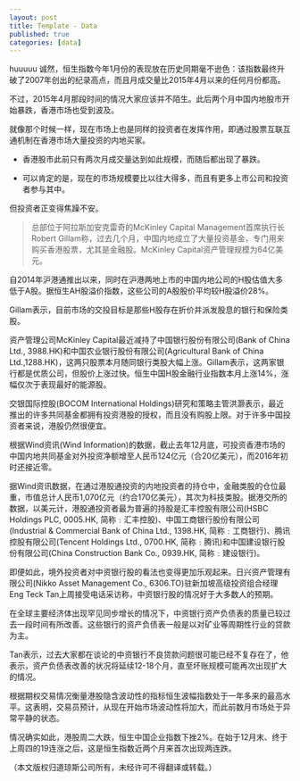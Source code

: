 ```yaml
---
layout: post
title: Template - Data
published: true
categories: [data]
---
```

huuuuu 诚然，恒生指数今年1月份的表现放在历史同期毫不逊色：该指数最终升破了2007年创出的纪录高点，而且月成交量比2015年4月以来的任何月份都高。

不过，2015年4月那段时间的情况大家应该并不陌生。此后两个月中国内地股市开始暴跌，香港市场也受到波及。

就像那个时候一样，现在市场上也是同样的投资者在发挥作用，即通过股票互联互通机制在香港市场大量投资的内地买家。

* 香港股市此前只有两次月成交量达到如此规模，而随后都出现了暴跌。

* 可以肯定的是，现在的市场规模要比以往大得多，而且有更多上市公司和投资者参与其中。

但投资者正变得焦躁不安。

> 总部位于阿拉斯加安克雷奇的McKinley Capital Management首席执行长Robert Gillam称，过去几个月，中国内地成立了大量投资基金，专门用来购买香港股票，尤其是金融股。McKinley Capital资产管理规模为64亿美元。

自2014年沪港通推出以来，同时在沪港两地上市的中国内地公司的H股估值大多低于A股。据恒生AH股溢价指数，这些公司的A股股价平均较H股溢价28%。

Gillam表示，目前市场的交投目标是那些H股存在折价并派发股息的银行和保险类股。

资产管理公司McKinley Capital最近减持了中国银行股份有限公司(Bank of China Ltd., 3988.HK)和中国农业银行股份有限公司(Agricultural Bank of China Ltd.,1288.HK)，这两只股票本月随同银行类股大幅上涨。Gillam表示，这两家银行都是优质公司，但股价上涨过快。恒生中国H股金融行业指数本月上涨14%，涨幅仅次于表现最好的能源股。

交银国际控股(BOCOM International Holdings)研究和策略主管洪灏表示，最近推出的许多共同基金都拥有投资港股的授权，而且没有购股上限。对于许多中国投资者来说，港股仍然很便宜。

根据Wind资讯(Wind Information)的数据，截止去年12月底，可投资香港市场的中国内地共同基金对外投资净额增至人民币124亿元（合20亿美元），而2016年初时还接近零。

据Wind资讯数据，在通过港股通投资的内地投资者的持仓中，金融类股的仓位最重，市值总计人民币1,070亿元（约合170亿美元），其次为科技类股。据港交所的数据，以美元计，港股通投资者最为普遍的持股是汇丰控股有限公司(HSBC Holdings PLC, 0005.HK, 简称﹕汇丰控股)、中国工商银行股份有限公司(Industrial & Commercial Bank of China Ltd., 1398.HK, 简称﹕工商银行)、腾讯控股有限公司(Tencent Holdings Ltd., 0700.HK, 简称﹕腾讯)和中国建设银行股份有限公司(China Construction Bank Co., 0939.HK, 简称﹕建设银行)。

即便如此，境外投资者对中资银行股的看法也变得更加乐观起来。日兴资产管理有限公司(Nikko Asset Management Co., 6306.TO)驻新加坡高级投资组合经理Eng Teck Tan上周接受电话采访称，中资银行股的情况好于大多数人的预期。

在全球主要经济体出现罕见同步增长的情况下，中资银行资产负债表的质量已较过去一段时间有所改善。这些银行的资产负债表一般是以对矿业等周期性行业的贷款为主。

Tan表示，过去大家都在谈论的中资银行不良贷款问题很可能已经不复存在了，他表示，资产负债表改善的状况将延续12-18个月，直至坏账规模可能再次出现扩大的情况。

根据期权交易情况衡量港股隐含波动性的指标恒生波幅指数处于一年多来的最高水平。这表明，交易员预计，从现在开始市场波动性将加大，而此前数月市场处于异常平静的状态。

情况确实如此，港股周二大跌，恒生中国企业指数下挫2%。在始于12月末、终于上周四的19连涨之后，这是恒生指数近两个月来首次出现两连跌。

（本文版权归道琼斯公司所有，未经许可不得翻译或转载。）
